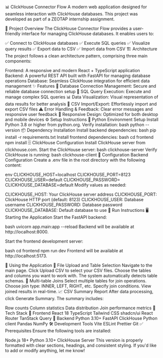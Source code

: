 📊 ClickHouse Connector Flow
A modern web application designed for seamless interaction with ClickHouse databases. This project was developed as part of a ZEOTAP internship assignment.

📌 Project Overview
The ClickHouse Connector Flow provides a user-friendly interface for managing ClickHouse databases. It enables users to:

✅ Connect to ClickHouse databases
✅ Execute SQL queries
✅ Visualize query results
✅ Export data to CSV
✅ Import data from CSV
🏗️ Architecture
The project follows a clean architecture pattern, comprising three main components:

Frontend: A responsive and modern React + TypeScript application
Backend: A powerful REST API built with FastAPI for managing database operations
Database: Seamless ClickHouse integration for efficient data management
✨ Features
🔐 Database Connection Management: Secure and reliable database connection setup
🧠 SQL Query Execution: Execute and manage complex SQL queries
📊 Data Visualization: Visual representation of data results for better analysis
🔄 CSV Import/Export: Effortlessly import and export CSV files
⚠️ Error Handling & Feedback: Clear error messages and responsive user feedback
📱 Responsive Design: Optimized for both desktop and mobile devices
⚙️ Setup Instructions
🐍 Python Environment Setup
Install Python 3.8 or higher from python.org.
Verify installation:
bash
python --version
📦 Dependency Installation
Install backend dependencies:
bash
pip install -r requirements.txt
Install frontend dependencies:
bash
cd frontend
npm install
🗄️ ClickHouse Configuration
Install ClickHouse server from clickhouse.com.
Start the ClickHouse server:
bash
clickhouse-server
Verify ClickHouse is running:
bash
clickhouse-client
🔧 Configuration
Backend Configuration
Create a .env file in the root directory with the following content:

env
CLICKHOUSE_HOST=localhost
CLICKHOUSE_PORT=8123
CLICKHOUSE_USER=default
CLICKHOUSE_PASSWORD=
CLICKHOUSE_DATABASE=default
Modify values as needed:

CLICKHOUSE_HOST: Your ClickHouse server address
CLICKHOUSE_PORT: ClickHouse HTTP port (default: 8123)
CLICKHOUSE_USER: Database username
CLICKHOUSE_PASSWORD: Database password
CLICKHOUSE_DATABASE: Default database to use
🚀 Run Instructions
🖥️ Starting the Application
Start the FastAPI backend:

bash
uvicorn app.main:app --reload
Backend will be available at http://localhost:8000.

Start the frontend development server:

bash
cd frontend
npm run dev
Frontend will be available at http://localhost:5173.

🧪 Using the Application
📂 File Upload and Table Selection
Navigate to the main page.
Click Upload CSV to select your CSV files.
Choose the tables and columns you want to work with.
The system automatically detects table schemas.
🔗 Multi-table Joins
Select multiple tables for join operations.
Choose join type: INNER, LEFT, RIGHT, etc.
Specify join conditions.
View joined results in real-time.
📈 CSV Summary Report
After data processing, click Generate Summary. The summary includes:

Row counts
Column statistics
Data distribution
Join performance metrics
🧰 Tech Stack
🎨 Frontend
React 18
TypeScript
Tailwind CSS
shadcn/ui
React Router
TanStack Query
🧠 Backend
Python 3.10+
FastAPI
ClickHouse Python client
Pandas
NumPy
🛠️ Development Tools
Vite
ESLint
Prettier
Git
✅ Prerequisites
Ensure the following tools are installed:

Node.js 18+
Python 3.10+
ClickHouse Server
This version is properly formatted with clear sections, headings, and consistent styling. If you'd like to add or modify anything, let me know!
